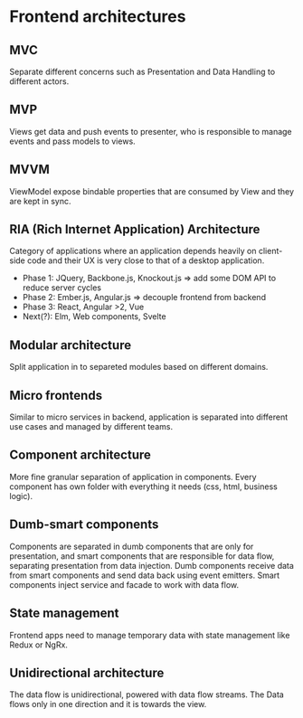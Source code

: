 # Frontend architectures

## MVC
Separate different concerns such as Presentation and Data Handling to different actors.

## MVP
Views get data and push events to presenter, who is responsible to manage events and pass models to views.

## MVVM
ViewModel expose bindable properties that are consumed by View and they are kept in sync.

## RIA (Rich Internet Application) Architecture
Category of applications where an application depends heavily on client-side code and their UX is very close to that of a desktop application.
- Phase 1: JQuery, Backbone.js, Knockout.js => add some DOM API to reduce server cycles
- Phase 2: Ember.js, Angular.js => decouple frontend from backend
- Phase 3: React, Angular >2, Vue
- Next(?): Elm, Web components, Svelte 

## Modular architecture
Split application in to separeted modules based on different domains.

## Micro frontends
Similar to micro services in backend, application is separated into different use cases and managed by different teams.

## Component architecture
More fine granular separation of application in components. Every component has own folder with everything it needs (css, html, business logic).

## Dumb-smart components
Components are separated in dumb components that are only for presentation, and smart components that are responsible for data flow, separating presentation from data injection.
Dumb components receive data from smart components and send data back using event emitters. Smart components inject service and facade to work with data flow.

## State management
Frontend apps need to manage temporary data with state management like Redux or NgRx.

## Unidirectional architecture
The data flow is unidirectional, powered with data flow streams. The Data flows only in one direction and it is towards the view. 